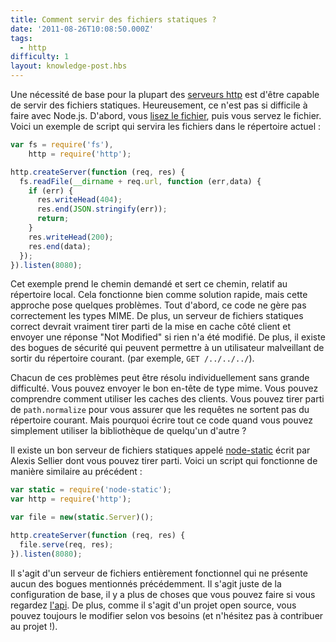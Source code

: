 ```yaml
---
title: Comment servir des fichiers statiques ?
date: '2011-08-26T10:08:50.000Z'
tags:
  - http
difficulty: 1
layout: knowledge-post.hbs
---
```


Une nécessité de base pour la plupart des [serveurs http](/fr/knowledge/HTTP/servers/how-to-create-a-HTTPS-server/) est d'être capable de servir des fichiers statiques. Heureusement, ce n'est pas si difficile à faire avec Node.js. D'abord, vous [lisez le fichier](/fr/connaissance/file-system/how-to-read-files-in-nodejs/), puis vous servez le fichier. Voici un exemple de script qui servira les fichiers dans le répertoire actuel :

```javascript
var fs = require('fs'),
    http = require('http');

http.createServer(function (req, res) {
  fs.readFile(__dirname + req.url, function (err,data) {
    if (err) {
      res.writeHead(404);
      res.end(JSON.stringify(err));
      return;
    }
    res.writeHead(200);
    res.end(data);
  });
}).listen(8080);
```

Cet exemple prend le chemin demandé et sert ce chemin, relatif au répertoire local. Cela fonctionne bien comme solution rapide, mais cette approche pose quelques problèmes. Tout d'abord, ce code ne gère pas correctement les types MIME. De plus, un serveur de fichiers statiques correct devrait vraiment tirer parti de la mise en cache côté client et envoyer une réponse "Not Modified" si rien n'a été modifié. De plus, il existe des bogues de sécurité qui peuvent permettre à un utilisateur malveillant de sortir du répertoire courant. (par exemple, `GET /../../../`).

Chacun de ces problèmes peut être résolu individuellement sans grande difficulté. Vous pouvez envoyer le bon en-tête de type mime. Vous pouvez comprendre comment utiliser les caches des clients. Vous pouvez tirer parti de `path.normalize` pour vous assurer que les requêtes ne sortent pas du répertoire courant. Mais pourquoi écrire tout ce code quand vous pouvez simplement utiliser la bibliothèque de quelqu'un d'autre ?

Il existe un bon serveur de fichiers statiques appelé [node-static](https://github.com/cloudhead/node-static) écrit par Alexis Sellier dont vous pouvez tirer parti. Voici un script qui fonctionne de manière similaire au précédent :

```javascript
var static = require('node-static');
var http = require('http');

var file = new(static.Server)();

http.createServer(function (req, res) {
  file.serve(req, res);
}).listen(8080);
```

Il s'agit d'un serveur de fichiers entièrement fonctionnel qui ne présente aucun des bogues mentionnés précédemment. Il s'agit juste de la configuration de base, il y a plus de choses que vous pouvez faire si vous regardez [l'api](https://github.com/cloudhead/node-static). De plus, comme il s'agit d'un projet open source, vous pouvez toujours le modifier selon vos besoins (et n'hésitez pas à contribuer au projet !).
